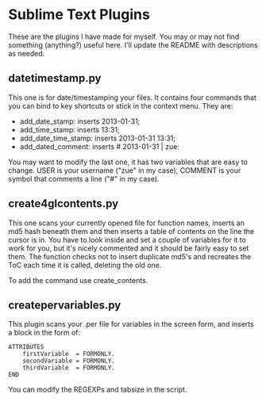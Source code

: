 # Sublime Text Plugins

These are the plugins I have made for myself. You may or may not find something (anything?) useful here. I'll update the README with descriptions as needed.

## datetimestamp.py
This one is for date/timestamping your files. It contains four commands that you can bind to key shortcuts or stick in the context menu. They are:

- add_date_stamp: inserts 2013-01-31;
- add_time_stamp: inserts 13:31;
- add_date_time_stamp: inserts 2013-01-31 13:31;
- add_dated_comment: inserts # 2013-01-31 | zue: 

You may want to modify the last one, it has two variables that are easy to change. USER is your username ("zue" in my case), COMMENT is your symbol that comments a line ("#" in my case).

## create4glcontents.py
This one scans your currently opened file for function names, inserts an md5 hash beneath them and then inserts a table of contents on the line the cursor is in. You have to look inside and set a couple of variables for it to work for you, but it's nicely commented and it should be fairly easy to set them. The function checks not to insert duplicate md5's and recreates the ToC each time it is called, deleting the old one.

To add the command use create_contents.

## createpervariables.py
This plugin scans your .per file for variables in the screen form, and inserts a block in the form of:

```
ATTRIBUTES
    firstVariable  = FORMONLY.
    secondVariable = FORMONLY.
    thirdVariable  = FORMONLY.
END
```

You can modify the REGEXPs and tabsize in the script.
